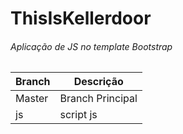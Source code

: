 # ThisIsKellerdoor


###### Aplicação de JS no template Bootstrap

| Branch | Descrição |
| ------ | ------ |
| Master | Branch Principal |
| js | script js |
